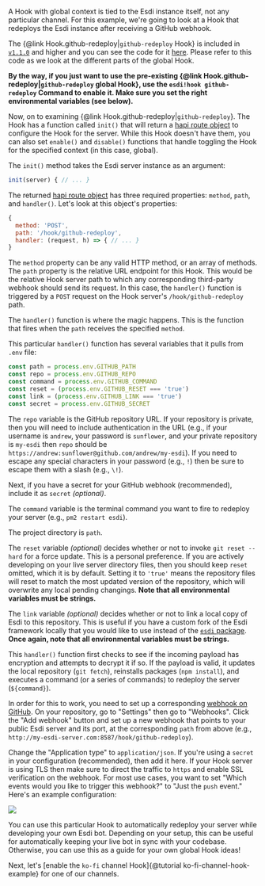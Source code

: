 A Hook with global context is tied to the Esdi instance itself, not any particular channel. For this example, we're going to look at a Hook that redeploys the Esdi instance after receiving a GitHub webhook.

The {@link Hook.github-redeploy|`github-redeploy` Hook} is included in [`v1.1.0`](https://github.com/azigler/esdi/releases/tag/v1.1.0) and higher and you can see the code for it [here](hooks_github-redeploy.js.html). Please refer to this code as we look at the different parts of the global Hook.

**By the way, if you just want to use the pre-existing {@link Hook.github-redeploy|`github-redeploy` global Hook}, use the `esdi!hook github-redeploy` Command to enable it. Make sure you set the right environmental variables (see below).**

Now, on to examining {@link Hook.github-redeploy|`github-redeploy`}. The Hook has a function called `init()` that will return a [hapi route object](https://hapi.dev/tutorials/routing/) to configure the Hook for the server. While this Hook doesn't have them, you can also set `enable()` and `disable()` functions that handle toggling the Hook for the specified context (in this case, global).

The `init()` method takes the Esdi server instance as an argument:

```js
init(server) { // ... }
```

The returned [hapi route object](https://hapi.dev/tutorials/routing/) has three required properties: `method`, `path`, and `handler()`. Let's look at this object's properties:

```js
{
  method: 'POST',
  path: '/hook/github-redeploy',
  handler: (request, h) => { // ... }
}
```

The `method` property can be any valid HTTP method, or an array of methods. The `path` property is the relative URL endpoint for this Hook. This would be the relative Hook server path to which any corresponding third-party webhook should send its request. In this case, the `handler()` function is triggered by a `POST` request on the Hook server's `/hook/github-redeploy` path.

The `handler()` function is where the magic happens. This is the function that fires when the `path` receives the specified `method`.

This particular `handler()` function has several variables that it pulls from `.env` file:

```js
const path = process.env.GITHUB_PATH
const repo = process.env.GITHUB_REPO
const command = process.env.GITHUB_COMMAND
const reset = (process.env.GITHUB_RESET === 'true')
const link = (process.env.GITHUB_LINK === 'true')
const secret = process.env.GITHUB_SECRET
```

The `repo` variable is the GitHub repository URL. If your repository is private, then you will need to include authentication in the URL (e.g., if your username is `andrew`, your password is `sunflower`, and your private repository is `my-esdi` then `repo` should be `https://andrew:sunflower@github.com/andrew/my-esdi`). If you need to escape any special characters in your password (e.g., `!`) then be sure to escape them with a slash (e.g., `\!`).

Next, if you have a secret for your GitHub webhook (recommended), include it as `secret` *(optional)*.

The `command` variable is the terminal command you want to fire to redeploy your server (e.g., `pm2 restart esdi`).

The project directory is `path`.

The `reset` variable *(optional)* decides whether or not to invoke `git reset --hard` for a force update. This is a personal preference. If you are actively developing on your live server directory files, then you should keep `reset` omitted, which it is by default. Setting it to `'true'` means the repository files will reset to match the most updated version of the repository, which will overwrite any local pending changings. **Note that all environmental variables must be strings.**

The `link` variable *(optional)* decides whether or not to link a local copy of Esdi to this repository. This is useful if you have a custom fork of the Esdi framework locally that you would like to use instead of the [`esdi` package](https://www.npmjs.com/package/esdi). **Once again, note that all environmental variables must be strings.**

This `handler()` function first checks to see if the incoming payload has encryption and attempts to decrypt it if so. If the payload is valid, it updates the local repository (`git fetch`), reinstalls packages (`npm install`), and executes a command (or a series of commands) to redeploy the server (`${command}`).

In order for this to work, you need to set up a corresponding [webhook on GitHub](https://docs.github.com/en/free-pro-team@latest/developers/webhooks-and-events/about-webhooks). On your repository, go to "Settings" then go to "Webhooks". Click the "Add webhook" button and set up a new webhook that points to your public Esdi server and its port, at the corresponding `path` from above (e.g., `
http://my-esdi-server.com:8587/hook/github-redeploy`).

Change the "Application type" to `application/json`. If you're using a `secret` in your configuration (recommended), then add it here. If your Hook server is using TLS then make sure to direct the traffic to `https` and enable SSL verification on the webhook. For most use cases, you want to set "Which events would you like to trigger this webhook?" to "Just the `push` event." Here's an example configuration:

![](https://user-images.githubusercontent.com/7295363/101291333-e927a180-37bc-11eb-839f-490da4f2df91.png)

You can use this particular Hook to automatically redeploy your server while developing your own Esdi bot. Depending on your setup, this can be useful for automatically keeping your live bot in sync with your codebase. Otherwise, you can use this as a guide for your own global Hook ideas!

Next, let's [enable the `ko-fi` channel Hook]{@tutorial ko-fi-channel-hook-example} for one of our channels.